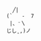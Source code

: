                            ╱| 
                         (`   -  7 
                          |、⁻〵
                         じしˍ,)ノ
